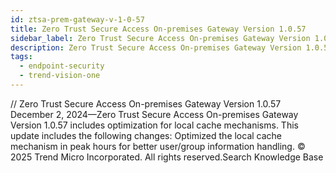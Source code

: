 ```yaml
---
id: ztsa-prem-gateway-v-1-0-57
title: Zero Trust Secure Access On-premises Gateway Version 1.0.57
sidebar_label: Zero Trust Secure Access On-premises Gateway Version 1.0.57
description: Zero Trust Secure Access On-premises Gateway Version 1.0.57
tags:
  - endpoint-security
  - trend-vision-one
---
```


/*<![CDATA[*/ $('#title').html($('meta[name=map-description]').attr('content')); /*]]>*/ Zero Trust Secure Access On-premises Gateway Version 1.0.57 December 2, 2024—Zero Trust Secure Access On-premises Gateway Version 1.0.57 includes optimization for local cache mechanisms. This update includes the following changes: Optimized the local cache mechanism in peak hours for better user/group information handling. © 2025 Trend Micro Incorporated. All rights reserved.Search Knowledge Base
